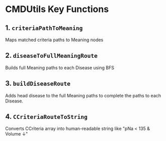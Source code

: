 # CMDUtils Key Functions

## 1. `criteriaPathToMeaning`
Maps matched criteria paths to Meaning nodes

## 2. `diseaseToFullMeaningRoute`
Builds full Meaning paths to each Disease using BFS

## 3. `buildDiseaseRoute`
Adds head disease to the full Meaning paths to complete the paths to each Disease.

## 4. `CCriteriaRouteToString`
Converts CCriteria array into human-readable string like "pNa < 135 & Volume ↓"

